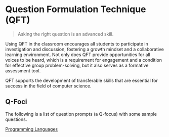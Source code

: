 # Question Formulation Technique (QFT)

> Asking the right question is an advanced skill.


Using QFT in the classroom encourages all students to participate in investigation and discussion, fostering a growth mindset and a collaborative learning environment.  Not only does QFT provide opportunities for all voices to be heard, which is a requirement for engagement and a condition for effective group problem-solving, but it also serves as a formative assessment tool.

QFT supports the development of transferable skills that are essential for success in the field of computer science.

## Q-Foci

The following is a list of question prompts (a Q-focus) with some sample questions. 

[Programming Languages](1.md)
